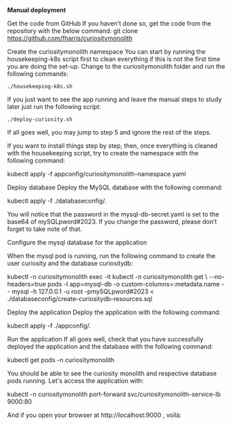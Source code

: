 **Manual deployment**

Get the code from GitHub If you haven’t done so, get the code from the repository with the below command:
git clone https://github.com/fharris/curiositymonolith

Create the curiositymonolith namespace
You can start by running the housekeeping-k8s script first to clean everything if this is not the first time you are doing the set-up. Change to the curiositymonolith folder and run the following commands:

```
./housekeeping-k8s.sh
```

If you just want to see the app running and leave the manual steps to study later just run the following script:

```
./deploy-curiosity.sh
```

If all goes well, you may jump to step 5 and ignore the rest of the steps.

If you want to install things step by step, then, once everything is cleaned with the housekeeping script, try to create the namespace with the following command:

kubectl apply -f appconfig/curiositymonolith-namespace.yaml

Deploy database
Deploy the MySQL database with the following command:

kubectl apply -f ./databaseconfig/.

You will notice that the password in the mysql-db-secret.yaml is set to the base64 of mySQLpword#2023. If you change the password, please don’t forget to take note of that.

Configure the mysql database for the application

When the mysql pod is running, run the following command to create the user curiosity and the database curiositydb:

kubectl -n curiositymonolith exec -it kubectl -n curiositymonolith get \ --no-headers=true pods -l app=mysql-db -o custom-columns=:metadata.name
-- mysql -h 127.0.0.1 -u root -pmySQLpword#2023 < ./databaseconfig/create-curiositydb-resources.sql

Deploy the application
Deploy the application with the following command:

kubectl apply -f ./appconfig/.

Run the application
If all goes well, check that you have successfully deployed the application and the database with the following command:

kubectl get pods -n curiositymonolith

You should be able to see the curiosity monolith and respective database pods running. Let's access the application with:

kubectl -n curiositymonolith port-forward svc/curiositymonolith-service-lb 9000:80

And if you open your browser at http://localhost:9000 , voilà:


